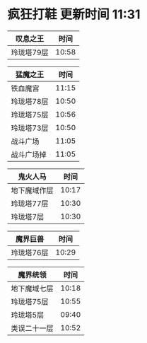 # 疯狂打鞋 更新时间 11:31

| 叹息之王   | 时间    |
|--------|-------|
| 玲珑塔79层 | 10:58 |

| 猛魔之王   | 时间    |
|--------|-------|
| 铁血魔宫 | 11:15 |
| 玲珑塔78层 | 10:50 |
| 玲珑塔75层 | 10:56 |
| 玲珑塔73层 | 10:50 |
| 战斗广场 | 11:05 |
| 战斗广场掉 | 11:05 |

| 鬼火人马   | 时间    |
|--------|-------|
| 地下魔域作层 | 10:17 |
| 玲珑塔77层 | 10:30 |
| 玲珑塔7层 | 10:30 |

| 魔界巨兽   | 时间    |
|--------|-------|
| 玲珑塔76层 | 10:29 |

| 魔界统领   | 时间    |
|--------|-------|
| 地下魔域七层 | 10:18 |
| 玲珑塔75层 | 10:55 |
| 玲珑塔5层 | 09:40 |
| 类误二十一层 | 10:52 |